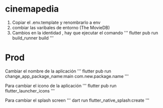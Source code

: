 # cinemapedia

1. Copiar el .env.template y renombrarlo a env
2. combiar las varibales de entorno (The MovieDB)
3. Cambios en la identidad , hay que ejecutar el comando
'''
flutter pub run build_runner build
'''

# Prod
Cambiar el nombre de la aplicación
'''
flutter pub run change_app_package_name:main com.new.package.name
'''

Para cambiar el icono de la aplicación
'''
flutter pub run flutter_launcher_icons
'''

Para cambiar el splash screen
'''
dart run flutter_native_splash:create
'''